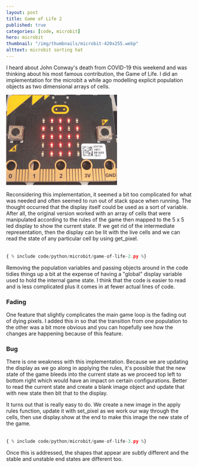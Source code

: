 ```yaml
---
layout: post
title: Game of Life 2
published: true
categories: [code, microbit]
hero: microbit
thumbnail: "/img/thumbnails/microbit-420x255.webp"
alttext: microbit sorting hat
---
```


I heard about John Conway's death from COVID-19 this weekend and was thinking about his most famous 
contribution, the Game of Life. I did an implementation for the microbit a while ago modelling explicit 
population objects as two dimensional arrays of cells. 


![example](/img/posts/microbit-game-of-life/game.gif)


Reconsidering this implementation, it seemed a bit too complicated for what was needed and often seemed 
to run out of stack space when running. The thought occurred that the display itself could be used as a 
sort of variable. After all, the original version worked with an array of cells that were manipulated according 
to the rules of the game then mapped to the 5 x 5 led display to show the current state. If we get rid of the 
intermediate representation, then the display can be lit with the live cells and we can read the state of 
any particular cell by using get_pixel.

```python

{ % include code/python/microbit/game-of-life-2.py %}

```

Removing the population variables and passing objects around in the code tidies things up a bit at the 
expense of having a "global" display variable used to hold the internal game state. I think that the code is 
easier to read and is less complicated plus it comes in at fewer actual lines of code. 

### Fading

One feature that slightly complicates the main game loop is the fading out of dying pixels. I added this in so that the transition 
from one population to the other was a bit more obvious and you can hopefully see how the changes are happening because of this feature. 


### Bug

There is one weakness with this implementation. Because we are updating the display as we go along in applying the rules, it's possible that the new state of the game bleeds into the current state as we proceed top left to bottom right which would have an impact on certain configurations. Better to read the current state and create a blank image object and update that with new state then blt that to the display.

It turns out that is really easy to do. We create a new image in the apply rules function, update it with set_pixel as we 
work our way through the cells, then use display.show at the end to make this image the new state of the game. 

```python

{ % include code/python/microbit/game-of-life-3.py %}

```

Once this is addressed, the shapes that appear are subtly different and the stable and unstable end states are different too. 

